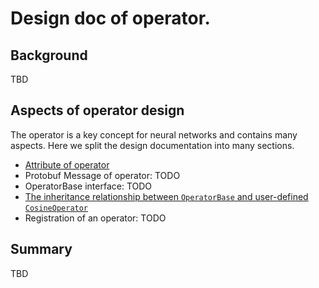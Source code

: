 # Design doc of operator.


## Background


TBD

## Aspects of operator design

The operator is a key concept for neural networks and contains many aspects.  Here we split the design documentation into many sections.

* [Attribute of operator](./attribute.md)
* Protobuf Message of operator: TODO
* OperatorBase interface: TODO
* [The inheritance relationship between `OperatorBase` and user-defined `CosineOperator`](./operator_inheritance.md)
* Registration of an operator: TODO


## Summary

TBD
